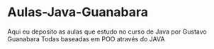 # Aulas-Java-Guanabara
Aqui eu deposito as aulas que estudo no curso de Java por Gustavo Guanabara
Todas baseadas em POO através do JAVA
